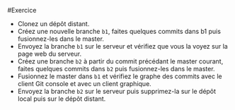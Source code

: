 #Exercice

- Clonez un dépôt distant.
- Créez une nouvelle branche `b1`, faites quelques commits dans b1 puis fusionnez-les dans le master.
- Envoyez la branche `b1` sur le serveur et vérifiez que vous la voyez sur la page web du serveur.
- Créez une branche `b2` à partir du commit précédant le master courant, faites quelques commits dans `b2` puis fusionnez-les dans le master.
- Fusionnez le master dans `b1` et vérifiez le graphe des commits avec le client Git console et avec un client graphique.
- Envoyez la branche `b2` sur le serveur puis supprimez-la sur le dépôt local puis sur le dépôt distant.